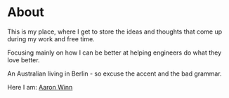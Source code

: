 # About

This is my place, where I get to store the ideas and thoughts that come up during my work and free time.

Focusing mainly on how I can be better at helping engineers do what they love better.

An Australian living in Berlin - so excuse the accent and the bad grammar. 

Here I am: [Aaron Winn](https://www.linkedin.com/in/aaron-winn-b84b122/)


